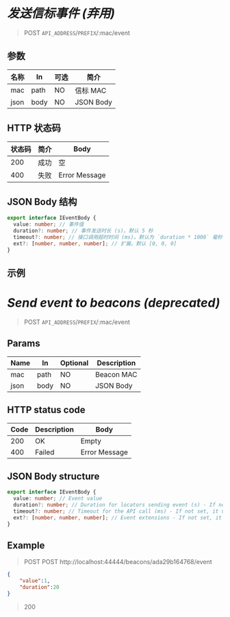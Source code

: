 <!-- lang zh-CN begin -->
# *发送信标事件 (弃用)*

> POST `API_ADDRESS`/`PREFIX`/:mac/event

## 参数

| 名称 | In | 可选 | 简介 |
|---|---|---|---|
| mac | path | NO | 信标 MAC |
| json | body | NO | JSON Body |

## HTTP 状态码

| 状态码 | 简介 | Body |
|---|---|---|
| 200 | 成功 | 空 |
| 400 | 失败 | Error Message |

## JSON Body 结构
```ts
export interface IEventBody {
  value: number; // 事件值
  duration?: number; // 事件发送时长 (s)。默认 5 秒
  timeout?: number; // 接口调用超时时间 (ms)。默认为 `duration * 1000` 毫秒
  ext?: [number, number, number]; // 扩展。默认 [0, 0, 0]
}
```

## 示例
<!-- lang zh-CN end -->

<!-- lang en-US begin -->
# *Send event to beacons (deprecated)*

> POST `API_ADDRESS`/`PREFIX`/:mac/event

## Params

| Name | In | Optional | Description |
|---|---|---|---|
| mac | path | NO | Beacon MAC |
| json | body | NO | JSON Body |

## HTTP status code

| Code | Description | Body |
|---|---|---|
| 200 | OK | Empty |
| 400 | Failed | Error Message |

## JSON Body structure
```ts
export interface IEventBody {
  value: number; // Event value
  duration?: number; // Duration for locators sending event (s) - If not set, it uses 5s.
  timeout?: number; // Timeout for the API call (ms) - If not set, it uses `duration * 1000` ms.
  ext?: [number, number, number]; // Event extensions - If not set, it uses  [0, 0, 0].
}
```

## Example
<!-- lang en-US end -->

> POST POST http://localhost:44444/beacons/ada29b164768/event
```json
{
	"value":1,
	"duration":20
}
```

> 200
```json
```